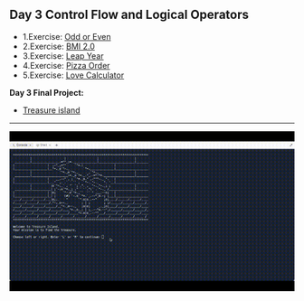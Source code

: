 ## Day 3 Control Flow and Logical Operators

- 1.Exercise: [Odd or Even](https://replit.com/@supercodr/day-3-odd-or-even)
- 2.Exercise: [BMI 2.0](https://replit.com/@supercodr/day-3-bmi-2)
- 3.Exercise: [Leap Year](https://replit.com/@supercodr/day-3-leap-year)
- 4.Exercise: [Pizza Order](https://replit.com/@supercodr/day-3-pizza-order-practice)
- 5.Exercise: [Love Calculator](https://replit.com/@supercodr/day-3-love-calculator)

**Day 3 Final Project:**

- [Treasure island](https://replit.com/@supercodr/treasure-island)

---

![](treasure-island.gif)





